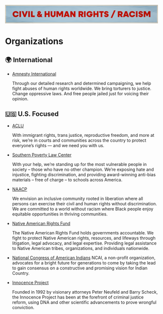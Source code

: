 ![Civil & Human Rights / Racism](../../assets/Causes-CivilRights.png)
# Organizations

## 🌍 International

- [Amnesty International](https://www.amnesty.org/)

  Through our detailed research and determined campaigning, we help fight abuses of human rights worldwide. We bring torturers to justice. Change oppressive laws. And free people jailed just for voicing their opinion.


## 🇺🇸 U.S. Focused

- [ACLU](https://www.aclu.org/)

  With immigrant rights, trans justice, reproductive freedom, and more at risk, we’re in courts and communities across the country to protect everyone’s rights — and we need you with us.

- [Southern Poverty Law Center](https://www.splcenter.org/)
  
  With your help, we’re standing up for the most vulnerable people in society – those who have no other champion. We’re exposing hate and injustice, fighting discrimination, and providing award-winning anti-bias materials – free of charge – to schools across America.


- [NAACP](https://www.naacp.org/)

  We envision an inclusive community rooted in liberation where all persons can exercise their civil and human rights without discrimination. We are committed to a world without racism where Black people enjoy equitable opportunities in thriving communities.

- [Native American Rights Fund](https://narf.org/)

  The Native American Rights Fund holds governments accountable. We fight to protect Native American rights, resources, and lifeways through litigation, legal advocacy, and legal expertise. Providing legal assistance to Native American tribes, organizations, and individuals nationwide.

- [National Congress of American Indians](https://www.ncai.org/)
  NCAI, a non-profit organization, advocates for a bright future for generations to come by taking the lead to gain consensus on a constructive and promising vision for Indian Country.

- [Innocence Project](https://innocenceproject.org/)

  Founded in 1992 by visionary attorneys Peter Neufeld and Barry Scheck, the Innocence Project has been at the forefront of criminal justice reform, using DNA and other scientific advancements to prove wrongful conviction.
